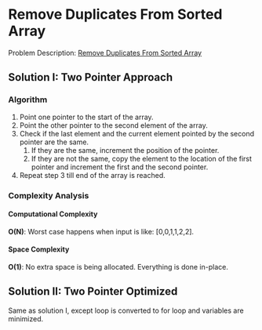 # Remove Duplicates From Sorted Array

Problem
Description: [Remove Duplicates From Sorted Array](https://leetcode.com/problems/remove-duplicates-from-sorted-array/)

## Solution I: Two Pointer Approach

### Algorithm

1. Point one pointer to the start of the array.
2. Point the other pointer to the second element of the array.
3. Check if the last element and the current element pointed by the second pointer are the same.
    1. If they are the same, increment the position of the pointer.
    2. If they are not the same, copy the element to the location of the first pointer and increment the first and the
       second pointer.
4. Repeat step 3 till end of the array is reached.

### Complexity Analysis

#### Computational Complexity

**O(N)**: Worst case happens when input is like: [0,0,1,1,2,2].

#### Space Complexity

**O(1)**: No extra space is being allocated. Everything is done in-place.

## Solution II: Two Pointer Optimized

Same as solution I, except loop is converted to for loop and variables are minimized.
